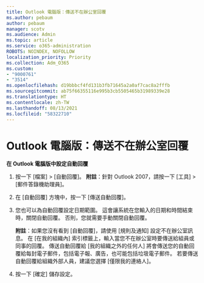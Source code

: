 ```yaml
---
title: Outlook 電腦版：傳送不在辦公室回覆
ms.author: pebaum
author: pebaum
manager: scotv
ms.audience: Admin
ms.topic: article
ms.service: o365-administration
ROBOTS: NOINDEX, NOFOLLOW
localization_priority: Priority
ms.collection: Adm_O365
ms.custom:
- "9000761"
- "3514"
ms.openlocfilehash: d19bbbcf4fd131b3fb71645a2a0af7cac8a2fffb
ms.sourcegitcommit: ab75f66355116e995b3cb5505465b31989339e28
ms.translationtype: HT
ms.contentlocale: zh-TW
ms.lasthandoff: 08/13/2021
ms.locfileid: "58322710"
---
```

# <a name="outlook-desktop-send-out-of-office-replies"></a>Outlook 電腦版：傳送不在辦公室回覆

**在 Outlook 電腦版中設定自動回覆**

1. 按一下 [檔案] > [自動回覆]。 
    **附註**：針對 Outlook 2007，請按一下 [工具] > [郵件答錄機助理員]。

2. 在 [自動回覆] 方塊中，按一下 [傳送自動回覆]。

3. 您也可以為自動回覆設定日期範圍。 這會讓系統在您輸入的日期和時間結束時，關閉自動回覆。 否則，您就需要手動關閉自動回覆。

    **附註**：如果您沒有看到 [自動回覆]，請使用 [規則及通知] 設定不在辦公室訊息。 在 [在我的組織內] 索引標籤上，輸入當您不在辦公室時要傳送給組員或同事的回覆。 傳送自動回覆給 [我的組織之外的任何人] 將會傳送您的自動回覆給每封電子郵件，包括電子報、廣告，也可能包括垃圾電子郵件。 若要傳送自動回覆給組織外部人員，建議您選擇 [僅限我的連絡人]。

4. 按一下 [確定] 儲存設定。
